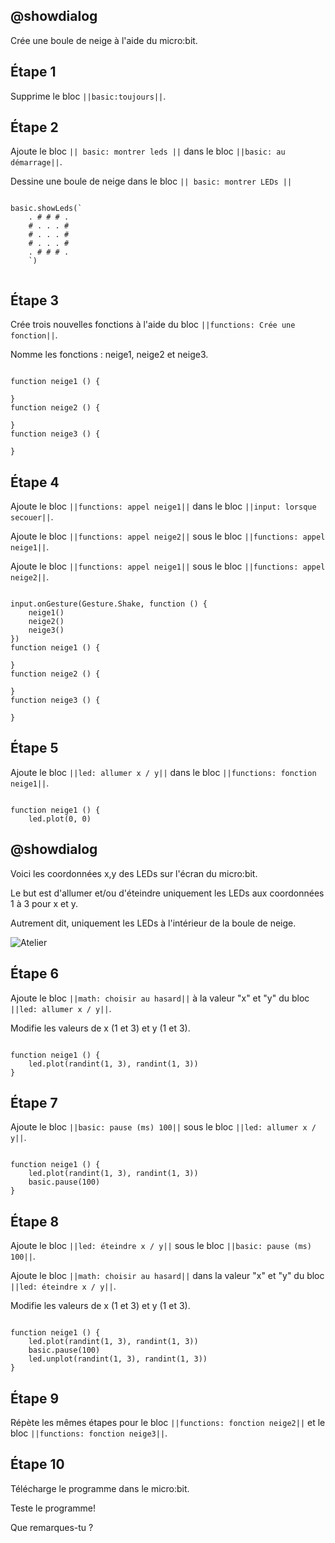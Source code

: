 ## @showdialog

Crée une boule de neige à l'aide du micro:bit.

## Étape 1

Supprime le bloc ``||basic:toujours||``.

## Étape 2

Ajoute le bloc ``|| basic: montrer leds ||`` dans le bloc ``||basic: au démarrage||``.

Dessine une boule de neige dans le bloc ``|| basic: montrer LEDs ||``


```blocks

basic.showLeds(`
    . # # # .
    # . . . #
    # . . . #
    # . . . #
    . # # # .
    `)


```

## Étape 3

Crée trois nouvelles fonctions à l'aide du bloc ``||functions: Crée une fonction||``.

Nomme les fonctions : neige1, neige2 et neige3.

```blocks

function neige1 () {
	
}
function neige2 () {
	
}
function neige3 () {
	
}

```

## Étape 4

Ajoute le bloc ``||functions: appel neige1||`` dans le bloc ``||input: lorsque secouer||``.

Ajoute le bloc ``||functions: appel neige2||`` sous le bloc ``||functions: appel neige1||``.

Ajoute le bloc ``||functions: appel neige1||`` sous le bloc ``||functions: appel neige2||``.

```blocks

input.onGesture(Gesture.Shake, function () {
    neige1()
    neige2()
    neige3()
})
function neige1 () {
	
}
function neige2 () {
	
}
function neige3 () {
	
}

```

## Étape 5

Ajoute le bloc ``||led: allumer x / y||`` dans le bloc ``||functions: fonction neige1||``.

```blocks

function neige1 () {
    led.plot(0, 0)

```

## @showdialog

Voici les coordonnées x,y des LEDs sur l'écran du micro:bit.

Le but est d'allumer et/ou d'éteindre uniquement les LEDs aux coordonnées 1 à 3 pour x et y. 

Autrement dit, uniquement les LEDs à l'intérieur de la boule de neige.

![Atelier](https://pxt.azureedge.net/blob/dcab173218997aba45eb174b25cb128e3172bbb1/static/courses/csintro/coordinates/microbit-led-coords.png)


## Étape 6

Ajoute le bloc ``||math: choisir au hasard||`` à la valeur "x" et "y" du bloc ``||led: allumer x / y||``.

Modifie les valeurs de x (1 et 3) et y (1 et 3).

```blocks

function neige1 () {
    led.plot(randint(1, 3), randint(1, 3))
}

```

## Étape 7

Ajoute le bloc ``||basic: pause (ms) 100||`` sous le bloc ``||led: allumer x / y||``.

```blocks

function neige1 () {
    led.plot(randint(1, 3), randint(1, 3))
    basic.pause(100)
}

```

## Étape 8

Ajoute le bloc ``||led: éteindre x / y||`` sous le bloc ``||basic: pause (ms) 100||``.

Ajoute le bloc ``||math: choisir au hasard||`` dans la valeur "x" et "y" du bloc ``||led: éteindre x / y||``.

Modifie les valeurs de x (1 et 3) et y (1 et 3).

```blocks

function neige1 () {
    led.plot(randint(1, 3), randint(1, 3))
    basic.pause(100)
    led.unplot(randint(1, 3), randint(1, 3))
}

```

## Étape 9

Répète les mêmes étapes pour le bloc ``||functions: fonction neige2||`` et le bloc ``||functions: fonction neige3||``.

## Étape 10

Télécharge le programme dans le micro:bit.

Teste le programme!

Que remarques-tu ?